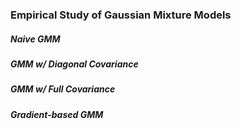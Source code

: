 ### Empirical Study of Gaussian Mixture Models

##### Naive GMM


##### GMM w/ Diagonal Covariance


##### GMM w/ Full Covariance


##### Gradient-based GMM


